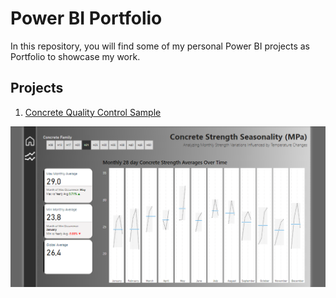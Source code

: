 # Power BI Portfolio

In this repository, you will find some of my personal Power BI projects as Portfolio to showcase my work.

## Projects

1. [Concrete Quality Control Sample](https://github.com/mbbau/Power-BI-Portfolio/tree/main/Concrete%20Quality%20control)

![alt text](<Concrete Quality control/concrete-strength-seasonality.png>)